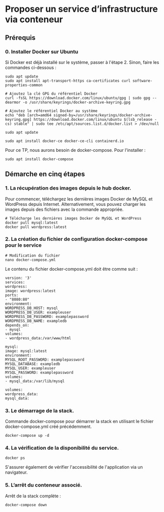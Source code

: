
# Proposer un service d’infrastructure via conteneur
## Prérequis
### 0. Installer Docker sur Ubuntu
Si Docker est déjà installé sur le système, passer à l'étape 2. Sinon, faire les commandes ci-dessous :
```
sudo apt update
sudo apt install apt-transport-https ca-certificates curl software-properties-common

# Ajoutez la clé GPG du référentiel Docker
curl -fsSL https://download.docker.com/linux/ubuntu/gpg | sudo gpg --dearmor -o /usr/share/keyrings/docker-archive-keyring.gpg

# Ajoutez le référentiel Docker au système
echo "deb [arch=amd64 signed-by=/usr/share/keyrings/docker-archive-keyring.gpg] https://download.docker.com/linux/ubuntu $(lsb_release -cs) stable" | sudo tee /etc/apt/sources.list.d/docker.list > /dev/null

sudo apt update

sudo apt install docker-ce docker-ce-cli containerd.io
```
Pour ce TP, nous aurons besoin de docker-compose. Pour l'installer :
```
sudo apt install docker-compose
```
## Démarche en cinq étapes
### 1. La récupération des images depuis le hub docker.

Pour commencer, téléchargez les dernières images Docker de MySQL et WordPress depuis Internet. Alternativement, vous pouvez charger les images depuis des fichiers avec la commande appropriée.

```
# Télécharge les dernières images Docker de MySQL et WordPress
docker pull mysql:latest
docker pull wordpress:latest
```

### 2. La création du fichier de configuration docker-compose pour le service
```
# Modification du fichier
nano docker-compose.yml
```
Le contenu du fichier docker-compose.yml doit être comme suit :
```
version: '3'
services:
wordpress:
image: wordpress:latest
ports:
- "8080:80"
environment:
WORDPRESS_DB_HOST: mysql
WORDPRESS_DB_USER: exampleuser
WORDPRESS_DB_PASSWORD: examplepassword
WORDPRESS_DB_NAME: exampledb
depends_on:
- mysql
volumes:
- wordpress_data:/var/www/html

mysql:
image: mysql:latest
environment:
MYSQL_ROOT_PASSWORD: examplepassword
MYSQL_DATABASE: exampledb
MYSQL_USER: exampleuser
MYSQL_PASSWORD: examplepassword
volumes:
- mysql_data:/var/lib/mysql

volumes:
wordpress_data:
mysql_data:
```
### 3. Le démarrage de la stack.
Commande docker-compose pour démarrer la stack en utilisant le fichier docker-compose.yml créé précédemment.
```
docker-compose up -d
```
### 4. La vérification de la disponibilité du service.
```
docker ps
```
S'assurer également de vérifier l'accessibilité de l'application via un navigateur.
### 5. L’arrêt du conteneur associé.
Arrêt de la stack complète :
```
docker-compose down
```

